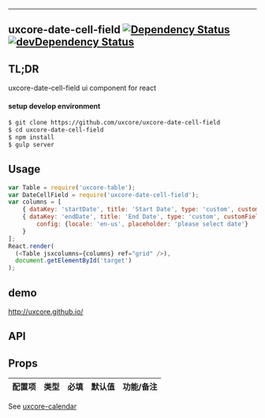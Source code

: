 ---

## uxcore-date-cell-field [![Dependency Status](http://img.shields.io/david/uxcore/uxcore-date-cell-field.svg?style=flat-square)](https://david-dm.org/uxcore/uxcore-date-cell-field) [![devDependency Status](http://img.shields.io/david/dev/uxcore/uxcore-date-cell-field.svg?style=flat-square)](https://david-dm.org/uxcore/uxcore-date-cell-field#info=devDependencies) 

## TL;DR

uxcore-date-cell-field ui component for react

#### setup develop environment

```sh
$ git clone https://github.com/uxcore/uxcore-date-cell-field
$ cd uxcore-date-cell-field
$ npm install
$ gulp server
```

## Usage

```js
var Table = require('uxcore-table');
var DateCellField = require('uxcore-date-cell-field');
var columns = [
    { dataKey: 'startDate', title: 'Start Date', type: 'custom', customField: DateCellField },
    { dataKey: 'endDate', title: 'End Date', type: 'custom', customField: DateCellField, 
        config: {locale: 'en-us', placeholder: 'please select date'}
    }
];
React.render(
  (<Table jsxcolumns={columns} ref="grid" />),
  document.getElementById('target')
);
```

## demo
http://uxcore.github.io/

## API

## Props

| 配置项 | 类型 | 必填 | 默认值 | 功能/备注 |
|---|---|---|---|---|

See [uxcore-calendar](https://github.com/uxcore/uxcore-calendar)

